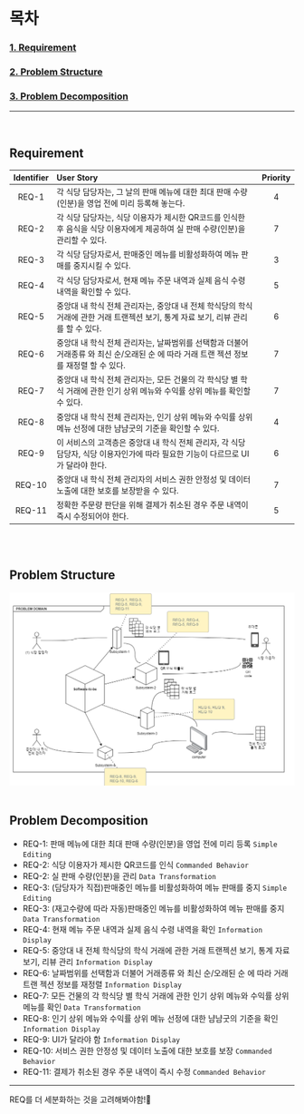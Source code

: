 # 목차

### [1. Requirement](#Requirement)

### [2. Problem Structure](#Problem-Structure)

### [3. Problem Decomposition](#Problem-Decomposition)

---

</br>

## Requirement

| Identifier | User Story                                                                                                                              | Priority |
| :--------: | :-------------------------------------------------------------------------------------------------------------------------------------- | :------: |
|   REQ-1    | 각 식당 담당자는, 그 날의 판매 메뉴에 대한 최대 판매 수량(인분)을 영업 전에 미리 등록해 놓는다.                                         |    4     |
|   REQ-2    | 각 식당 담당자는, 식당 이용자가 제시한 QR코드를 인식한 후 음식을 식당 이용자에게 제공하여 실 판매 수량(인분)을 관리할 수 있다.          |    7     |
|   REQ-3    | 각 식당 담당자로서, 판매중인 메뉴를 비활성화하여 메뉴 판매를 중지시킬 수 있다.                                                          |    3     |
|   REQ-4    | 각 식당 담당자로서, 현재 메뉴 주문 내역과 실제 음식 수령 내역을 확인할 수 있다.                                                         |    5     |
|   REQ-5    | 중앙대 내 학식 전체 관리자는, 중앙대 내 전체 학식당의 학식 거래에 관한 거래 트랜젝션 보기, 통계 자료 보기, 리뷰 관리를 할 수 있다.      |    6     |
|   REQ-6    | 중앙대 내 학식 전체 관리자는, 날짜범위를 선택함과 더불어 거래종류 와 최신 순/오래된 순 에 따라 거래 트랜 젝션 정보를 재정렬 할 수 있다. |    7     |
|   REQ-7    | 중앙대 내 학식 전체 관리자는, 모든 건물의 각 학식당 별 학식 거래에 관한 인기 상위 메뉴와 수익률 상위 메뉴를 확인할 수 있다.             |    7     |
|   REQ-8    | 중앙대 내 학식 전체 관리자는, 인기 상위 메뉴와 수익률 상위 메뉴 선정에 대한 냠냠굿의 기준을 확인할 수 있다.                             |    4     |
|   REQ-9    | 이 서비스의 고객층은 중앙대 내 학식 전체 관리자, 각 식당 담당자, 식당 이용자인가에 따라 필요한 기능이 다르므로 UI가 달라야 한다.        |    6     |
|   REQ-10   | 중앙대 내 학식 전체 관리자의 서비스 권한 안정성 및 데이터 노출에 대한 보호를 보장받을 수 있다.                                          |    7     |
|   REQ-11   | 정확한 주문량 판단을 위해 결제가 취소된 경우 주문 내역이 즉시 수정되어야 한다.                                                          |    5     |

</br>
</br>

## Problem Structure

<img src="image/problemstructure.png">

</br>
</br>

## Problem Decomposition

- REQ-1: 판매 메뉴에 대한 최대 판매 수량(인분)을 영업 전에 미리 등록 `Simple Editing`
- REQ-2: 식당 이용자가 제시한 QR코드를 인식 `Commanded Behavior`
- REQ-2: 실 판매 수량(인분)을 관리 `Data Transformation`
- REQ-3: (담당자가 직접)판매중인 메뉴를 비활성화하여 메뉴 판매를 중지 `Simple Editing`
- REQ-3: (재고수량에 따라 자동)판매중인 메뉴를 비활성화하여 메뉴 판매를 중지 `Data Transformation`
- REQ-4: 현재 메뉴 주문 내역과 실제 음식 수령 내역을 확인 `Information Display`
- REQ-5: 중앙대 내 전체 학식당의 학식 거래에 관한 거래 트랜젝션 보기, 통계 자료 보기, 리뷰 관리 `Information Display`
- REQ-6: 날짜범위를 선택함과 더불어 거래종류 와 최신 순/오래된 순 에 따라 거래 트랜 젝션 정보를 재정렬 `Information Display`
- REQ-7: 모든 건물의 각 학식당 별 학식 거래에 관한 인기 상위 메뉴와 수익률 상위 메뉴를 확인 `Data Transformation`
- REQ-8: 인기 상위 메뉴와 수익률 상위 메뉴 선정에 대한 냠냠굿의 기준을 확인 `Information Display`
- REQ-9: UI가 달라야 함 `Information Display`
- REQ-10: 서비스 권한 안정성 및 데이터 노출에 대한 보호를 보장 `Commanded Behavior`
- REQ-11: 결제가 취소된 경우 주문 내역이 즉시 수정 `Commanded Behavior`

---

REQ를 더 세분화하는 것을 고려해봐야함!🧐
